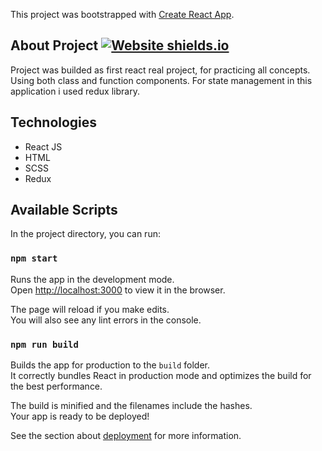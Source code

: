 This project was bootstrapped with [Create React App](https://github.com/facebook/create-react-app).

## About Project [![Website shields.io](https://img.shields.io/website-up-down-green-red/http/shields.io.svg)](https://tictactoe-usunjevaric.netlify.app/)


Project was builded as first react real project, for practicing all concepts. Using both class and function components. For state management in this application i used redux library.

## Technologies
  - React JS
  - HTML
  - SCSS
  - Redux

## Available Scripts

In the project directory, you can run:

### `npm start`

Runs the app in the development mode.<br>
Open [http://localhost:3000](http://localhost:3000) to view it in the browser.

The page will reload if you make edits.<br>
You will also see any lint errors in the console.

### `npm run build`

Builds the app for production to the `build` folder.<br>
It correctly bundles React in production mode and optimizes the build for the best performance.

The build is minified and the filenames include the hashes.<br>
Your app is ready to be deployed!

See the section about [deployment](https://facebook.github.io/create-react-app/docs/deployment) for more information.
